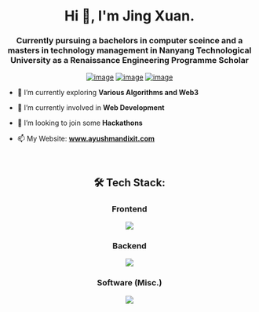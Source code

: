 <h1 align="center">Hi 👋, I'm Jing Xuan.</h1>
<h3 align="center">Currently pursuing a bachelors in computer sceince and a masters in technology management in Nanyang Technological University as a Renaissance Engineering Programme Scholar</h3>
<div align="center">

[![image](https://img.shields.io/badge/LinkedIn-0077B5?style=for-the-badge&logo=linkedin&logoColor=white)](https://www.linkedin.com/in/ayushman-dixit-516a0b202/)
[![image](https://img.shields.io/badge/Gmail-D14836?style=for-the-badge&logo=gmail&logoColor=white)](mailto:ayushmandixit2000@gmail.com)
[![image](https://img.shields.io/badge/Telegram-188AD5?style=for-the-badge&logo=telegram&logoColor=white)](https://t.me/ayushman11)

  
</div>

- 🔭 I’m currently exploring **Various Algorithms and Web3**

- 🌱 I’m currently involved in **Web Development**

- 👯 I’m looking to join some **Hackathons**

- 📫 My Website: **www.ayushmandixit.com**

<br />

<h2 align="center"> 🛠 Tech Stack:</h2>

<div align="center">
  <h3>Frontend</h3>
  <p>
    <a href="https://skillicons.dev">
      <img src="https://skillicons.dev/icons?i=html,css,js,react,tailwind,bootstrap,redux,figma" />
    </a>
  </p>
  <h3>Backend</h3>
  <p>
    <a href="https://skillicons.dev">
      <img src="https://skillicons.dev/icons?i=nodejs,express,flask,django,mongodb,firebase,mysql" />
    </a>
  </p>
  <h3>Software (Misc.)</h3>
  <p>
    <a href="https://skillicons.dev">
      <img src="https://skillicons.dev/icons?i=c,solidity,git,selenium" />
    </a>
  </p>
  <br />
</div>

<br />
